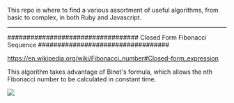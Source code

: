 This repo is where to find a various assortment of useful algorithms, from basic to complex, in both Ruby and Javascript.
   ___________________________________________________________________________________________________________________

##################################
Closed Form Fibonacci Sequence
##################################

https://en.wikipedia.org/wiki/Fibonacci_number#Closed-form_expression

This algorithm takes advantage of Binet's formula, which allows the nth Fibonacci number to be calculated in constant time. 

<img src ="https://wikimedia.org/api/rest_v1/media/math/render/svg/ccab7a6cd419ca36abdddee5f576e9e63220f88f">
